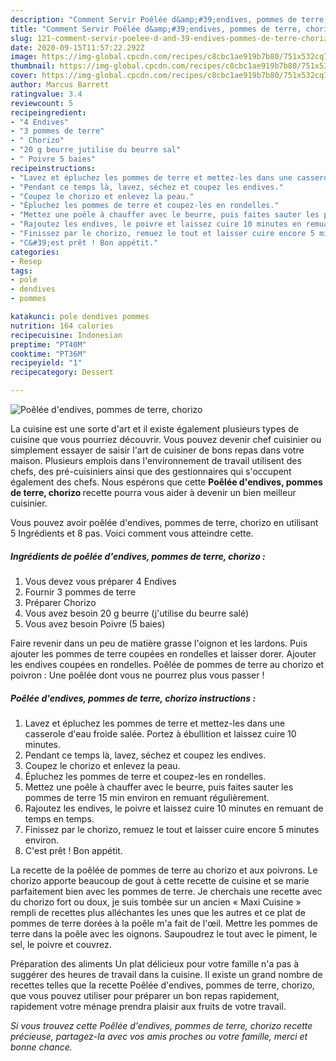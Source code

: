 ```yaml
---
description: "Comment Servir Poêlée d&amp;#39;endives, pommes de terre, chorizo"
title: "Comment Servir Poêlée d&amp;#39;endives, pommes de terre, chorizo"
slug: 121-comment-servir-poelee-d-and-39-endives-pommes-de-terre-chorizo
date: 2020-09-15T11:57:22.292Z
image: https://img-global.cpcdn.com/recipes/c8cbc1ae919b7b80/751x532cq70/poelee-dendives-pommes-de-terre-chorizo-photo-principale-de-la-recette.jpg
thumbnail: https://img-global.cpcdn.com/recipes/c8cbc1ae919b7b80/751x532cq70/poelee-dendives-pommes-de-terre-chorizo-photo-principale-de-la-recette.jpg
cover: https://img-global.cpcdn.com/recipes/c8cbc1ae919b7b80/751x532cq70/poelee-dendives-pommes-de-terre-chorizo-photo-principale-de-la-recette.jpg
author: Marcus Barrett
ratingvalue: 3.4
reviewcount: 5
recipeingredient:
- "4 Endives"
- "3 pommes de terre"
- " Chorizo"
- "20 g beurre jutilise du beurre sal"
- " Poivre 5 baies"
recipeinstructions:
- "Lavez et épluchez les pommes de terre et mettez-les dans une casserole d&#39;eau froide salée. Portez à ébullition et laissez cuire 10 minutes."
- "Pendant ce temps là, lavez, séchez et coupez les endives."
- "Coupez le chorizo et enlevez la peau."
- "Épluchez les pommes de terre et coupez-les en rondelles."
- "Mettez une poêle à chauffer avec le beurre, puis faites sauter les pommes de terre 15 min environ en remuant régulièrement."
- "Rajoutez les endives, le poivre et laissez cuire 10 minutes en remuant de temps en temps."
- "Finissez par le chorizo, remuez le tout et laisser cuire encore 5 minutes environ."
- "C&#39;est prêt ! Bon appétit."
categories:
- Resep
tags:
- pole
- dendives
- pommes

katakunci: pole dendives pommes 
nutrition: 164 calories
recipecuisine: Indonesian
preptime: "PT40M"
cooktime: "PT36M"
recipeyield: "1"
recipecategory: Dessert

---
```



![Poêlée d&#39;endives, pommes de terre, chorizo](https://img-global.cpcdn.com/recipes/c8cbc1ae919b7b80/751x532cq70/poelee-dendives-pommes-de-terre-chorizo-photo-principale-de-la-recette.jpg)

La cuisine est une sorte d'art et il existe également plusieurs types de cuisine que vous pourriez découvrir. Vous pouvez devenir chef cuisinier ou simplement essayer de saisir l'art de cuisiner de bons repas dans votre maison. Plusieurs emplois dans l'environnement de travail utilisent des chefs, des pré-cuisiniers ainsi que des gestionnaires qui s'occupent également des chefs. Nous espérons que cette <strong> Poêlée d&#39;endives, pommes de terre, chorizo </strong> recette pourra vous aider à devenir un bien meilleur cuisinier.

<!--inarticleads1-->

Vous pouvez avoir poêlée d&#39;endives, pommes de terre, chorizo en utilisant 5 Ingrédients et 8 pas. Voici comment vous atteindre cette.

##### Ingrédients de poêlée d&#39;endives, pommes de terre, chorizo :

1. Vous devez vous préparer 4 Endives
1. Fournir 3 pommes de terre
1. Préparer  Chorizo
1. Vous avez besoin 20 g beurre (j&#39;utilise du beurre salé)
1. Vous avez besoin  Poivre (5 baies)


Faire revenir dans un peu de matière grasse l&#39;oignon et les lardons. Puis ajouter les pommes de terre coupées en rondelles et laisser dorer. Ajouter les endives coupées en rondelles. Poêlée de pommes de terre au chorizo et poivron : Une poêlée dont vous ne pourrez plus vous passer ! 

<!--inarticleads2-->

##### Poêlée d&#39;endives, pommes de terre, chorizo instructions :

1. Lavez et épluchez les pommes de terre et mettez-les dans une casserole d&#39;eau froide salée. Portez à ébullition et laissez cuire 10 minutes.
1. Pendant ce temps là, lavez, séchez et coupez les endives.
1. Coupez le chorizo et enlevez la peau.
1. Épluchez les pommes de terre et coupez-les en rondelles.
1. Mettez une poêle à chauffer avec le beurre, puis faites sauter les pommes de terre 15 min environ en remuant régulièrement.
1. Rajoutez les endives, le poivre et laissez cuire 10 minutes en remuant de temps en temps.
1. Finissez par le chorizo, remuez le tout et laisser cuire encore 5 minutes environ.
1. C&#39;est prêt ! Bon appétit.


La recette de la poêlée de pommes de terre au chorizo et aux poivrons. Le chorizo apporte beaucoup de gout à cette recette de cuisine et se marie parfaitement bien avec les pommes de terre. Je cherchais une recette avec du chorizo fort ou doux, je suis tombée sur un ancien « Maxi Cuisine » rempli de recettes plus alléchantes les unes que les autres et ce plat de pommes de terre dorées à la poêle m&#39;a fait de l&#39;œil. Mettre les pommes de terre dans la poêle avec les oignons. Saupoudrez le tout avec le piment, le sel, le poivre et couvrez. 

<!--inarticleads1-->

<p>
Préparation des aliments Un plat délicieux pour votre famille n'a pas à suggérer des heures de travail dans la cuisine. Il existe un grand nombre de recettes telles que la recette Poêlée d&#39;endives, pommes de terre, chorizo, que vous pouvez utiliser pour préparer un bon repas rapidement, rapidement votre ménage prendra plaisir aux fruits de votre travail.
</p>

<p>
<i>Si vous trouvez cette Poêlée d&#39;endives, pommes de terre, chorizo recette précieuse, partagez-la avec vos amis proches ou votre famille, merci et bonne chance.</i>
</p>
